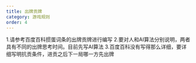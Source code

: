 ```yaml
---
title: 出牌贡牌
category: 游戏规则
order: 4
---
```


1.请参考百度百科掼蛋词条的出牌贡牌进行编写
2.要对人和AI算法分别说明，两者具有不同的出牌思考时间。目前先写AI算法
3.百度百科没有写得那么详细，要详细写明抗贡条件，进贡之后下一局哪一方先出牌